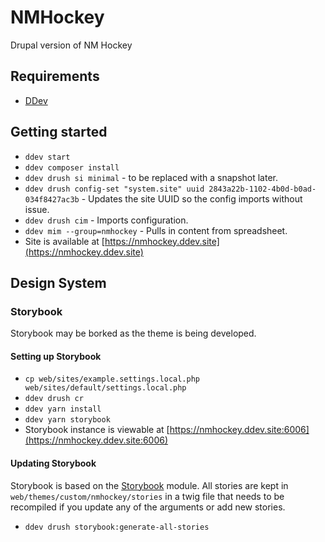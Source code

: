 # NMHockey
Drupal version of NM Hockey

## Requirements

- [DDev](https://ddev.com/get-started/)

## Getting started

- `ddev start`
- `ddev composer install`
- `ddev drush si minimal` - to be replaced with a snapshot later.
- `ddev drush config-set "system.site" uuid 2843a22b-1102-4b0d-b0ad-034f8427ac3b` - Updates the site UUID so the config imports without issue.
- `ddev drush cim` - Imports configuration.
- `ddev mim --group=nmhockey` - Pulls in content from spreadsheet.
- Site is available at [https://nmhockey.ddev.site](https://nmhockey.ddev.site)

## Design System

### Storybook

Storybook may be borked as the theme is being developed.

#### Setting up Storybook

- `cp web/sites/example.settings.local.php web/sites/default/settings.local.php`
- `ddev drush cr`
- `ddev yarn install`
- `ddev yarn storybook`
- Storybook instance is viewable at [https://nmhockey.ddev.site:6006](https://nmhockey.ddev.site:6006)

#### Updating Storybook

Storybook is based on the [Storybook](https://www.drupal.org/project/storybook) module. All stories are kept in `web/themes/custom/nmhockey/stories` in a twig file that needs to be recompiled if you update any of the arguments or add new stories.

- `ddev drush storybook:generate-all-stories`
